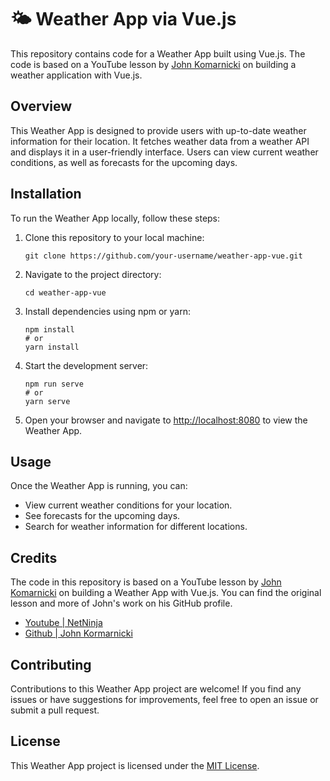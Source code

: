 # 🌤️ Weather App via Vue.js

This repository contains code for a Weather App built using Vue.js. The code is based on a YouTube lesson by [John Komarnicki](https://github.com/johnkomarnicki) on building a weather application with Vue.js.

## Overview

This Weather App is designed to provide users with up-to-date weather information for their location. It fetches weather data from a weather API and displays it in a user-friendly interface. Users can view current weather conditions, as well as forecasts for the upcoming days.

## Installation

To run the Weather App locally, follow these steps:

1. Clone this repository to your local machine:

    ```
    git clone https://github.com/your-username/weather-app-vue.git
    ```

2. Navigate to the project directory:

    ```
    cd weather-app-vue
    ```

3. Install dependencies using npm or yarn:

    ```
    npm install
    # or
    yarn install
    ```

4. Start the development server:

    ```
    npm run serve
    # or
    yarn serve
    ```

5. Open your browser and navigate to [http://localhost:8080](http://localhost:8080) to view the Weather App.

## Usage

Once the Weather App is running, you can:

- View current weather conditions for your location.
- See forecasts for the upcoming days.
- Search for weather information for different locations.

## Credits

The code in this repository is based on a YouTube lesson by [John Komarnicki](https://github.com/johnkomarnicki) on building a Weather App with Vue.js. You can find the original lesson and more of John's work on his GitHub profile.

- [Youtube | NetNinja](https://www.youtube.com/@NetNinja)
- [Github | John Kormarnicki](https://github.com/johnkomarnicki)


## Contributing

Contributions to this Weather App project are welcome! If you find any issues or have suggestions for improvements, feel free to open an issue or submit a pull request.

## License

This Weather App project is licensed under the [MIT License](LICENSE).
